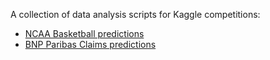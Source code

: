 A collection of data analysis scripts for Kaggle competitions:

- [NCAA Basketball predictions](./basketball/)
- [BNP Paribas Claims predictions](./bnp_paribas/)

